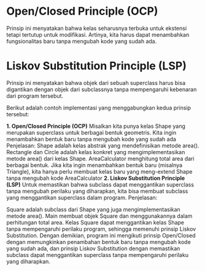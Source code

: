 <h1>Open/Closed Principle (OCP)</h1>
Prinsip ini menyatakan bahwa kelas seharusnya terbuka untuk ekstensi tetapi tertutup untuk modifikasi. Artinya, kita harus dapat menambahkan fungsionalitas baru tanpa mengubah kode yang sudah ada.

<h1>Liskov Substitution Principle (LSP)</h1>
Prinsip ini menyatakan bahwa objek dari sebuah superclass harus bisa digantikan dengan objek dari subclassnya tanpa mempengaruhi kebenaran dari program tersebut.

Berikut adalah contoh implementasi yang menggabungkan kedua prinsip tersebut:

<b>1. Open/Closed Principle (OCP)</b>
Misalkan kita punya kelas Shape yang merupakan superclass untuk berbagai bentuk geometris. Kita ingin menambahkan bentuk baru tanpa mengubah kode yang sudah ada
Penjelasan:
Shape adalah kelas abstrak yang mendefinisikan metode area().
Rectangle dan Circle adalah kelas konkret yang mengimplementasikan metode area() dari kelas Shape.
AreaCalculator menghitung total area dari berbagai bentuk. Jika kita ingin menambahkan bentuk baru (misalnya Triangle), kita hanya perlu membuat kelas baru yang meng-extend Shape tanpa mengubah kode AreaCalculator
<b>2. Liskov Substitution Principle (LSP)</b>
Untuk memastikan bahwa subclass dapat menggantikan superclass tanpa mengubah perilaku yang diharapkan, kita bisa membuat subclass yang menggantikan superclass dalam program.
Penjelasan:

Square adalah subclass dari Shape yang juga mengimplementasikan metode area().
Main membuat objek Square dan menggunakannya dalam perhitungan total area. Kelas Square dapat menggantikan kelas Shape tanpa mempengaruhi perilaku program, sehingga memenuhi prinsip Liskov Substitution.
Dengan demikian, program ini mengikuti prinsip Open/Closed dengan memungkinkan penambahan bentuk baru tanpa mengubah kode yang sudah ada, dan prinsip Liskov Substitution dengan memastikan subclass dapat menggantikan superclass tanpa mempengaruhi perilaku yang diharapkan.
